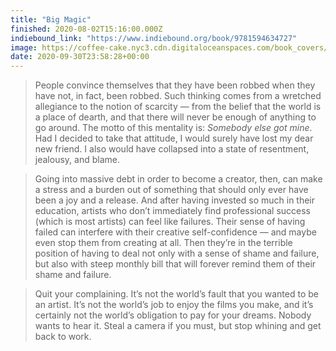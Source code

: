 ```yaml
---
title: "Big Magic"
finished: 2020-08-02T15:16:00.000Z
indiebound_link: "https://www.indiebound.org/book/9781594634727"
image: https://coffee-cake.nyc3.cdn.digitaloceanspaces.com/book_covers/2020/9781594634727.webp
date: 2020-09-30T23:58:28+00:00
---
```


> People convince themselves that they have been robbed when they have not, in fact, been robbed. Such thinking comes from a wretched allegiance to the notion of scarcity — from the belief that the world is a place of dearth, and that there will never be enough of anything to go around. The motto of this mentality is: _Somebody else got mine_. Had I decided to take that attitude, I would surely have lost my dear new friend. I also would have collapsed into a state of resentment, jealousy, and blame.

> Going into massive debt in order to become a creator, then, can make a stress and a burden out of something that should only ever have been a joy and a release. And after having invested so much in their education, artists who don’t immediately find professional success (which is most artists) can feel like failures. Their sense of having failed can interfere with their creative self-confidence — and maybe even stop them from creating at all. Then they’re in the terrible position of having to deal not only with a sense of shame and failure, but also with steep monthly bill that will forever remind them of their shame and failure.

> Quit your complaining. It’s not the world’s fault that you wanted to be an artist. It’s not the world’s job to enjoy the films you make, and it’s certainly not the world’s obligation to pay for your dreams. Nobody wants to hear it. Steal a camera if you must, but stop whining and get back to work.
